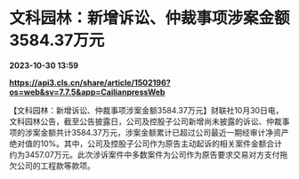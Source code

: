 # 文科园林：新增诉讼、仲裁事项涉案金额3584.37万元

**2023-10-30 13:59**

**https://api3.cls.cn/share/article/1502196?os=web&sv=7.7.5&app=CailianpressWeb**

【文科园林：新增诉讼、仲裁事项涉案金额3584.37万元】财联社10月30日电，文科园林公告，截至公告披露日，公司及控股子公司新增尚未披露的诉讼、仲裁事项的涉案金额共计3584.37万元，涉案金额累计已超过公司最近一期经审计净资产绝对值的10%。其中，公司及控股子公司作为原告主动起诉的相关案件金额合计约为3457.07万元。此次涉诉案件中多数案件为公司作为原告要求交易对方支付拖欠公司的工程款等款项。